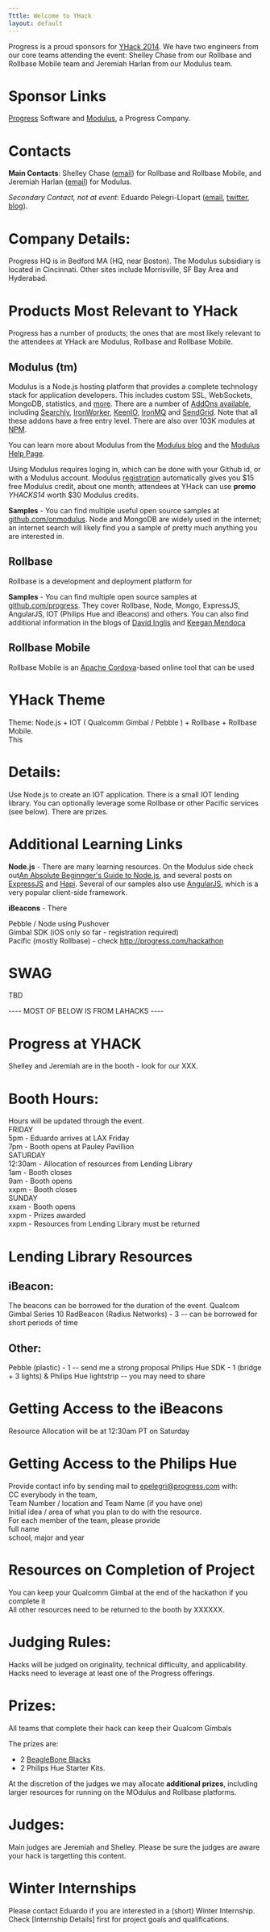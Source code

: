 ```yaml
---
Tttle: Welcome to YHack
layout: default
---
```


Progress is a proud sponsors for [YHack 2014](http://yhack.org).
We have two engineers from our core teams attending the event:
Shelley Chase from our Rollbase and Rollbase Mobile team and Jeremiah Harlan from our Modulus team.


# Sponsor Links
   [Progress](http://progress.com) Software and [Modulus](http://modulus.io), a Progress Company.

# Contacts
**Main Contacts**: Shelley Chase ([email](mailto:schase@progress.com)) for Rollbase and Rollbase Mobile,
and Jeremiah Harlan ([email](mailto:jeremiah@modulus.io)) for Modulus.

*Secondary Contact, not at event*: Eduardo Pelegri-Llopart ([email](mailto:epelegri@progress.com), [twitter](@pelegri), [blog](http://pelegri.wordpress.com)).

# Company Details:
   Progress HQ is in Bedford MA (HQ, near Boston).  The Modulus subsidiary is located in Cincinnati.  Other sites include Morrisville, SF Bay Area and Hyderabad.

# Products Most Relevant to YHack

Progress has a number of products; the ones that are most likely relevant to the attendees at YHack are Modulus, Rollbase and Rollbase Mobile.

## Modulus (tm)
Modulus is a Node.js hosting platform that provides a complete technology stack for application developers. This includes custom SSL, WebSockets, MongoDB, statistics, and [more](https://modulus.io/features).
There are a number of [AddOns available](http://addons.modulus.io),
including [Searchly](https://addons.modulus.io/searchly), [IronWorker](https://addons.modulus.io/searchly),
[KeenIO](https://addons.modulus.io/searchly), [IronMQ](https://addons.modulus.io/searchly)
and [SendGrid](https://addons.modulus.io/searchly).
Note that all these addons have a free entry level.  There are also over 103K modules at [NPM](http://npmjs.org).

You can learn more about Modulus from the [Modulus blog](http://blog.modulus.io)
and the [Modulus Help Page](http://help.modulus.io).

Using Modulus requires loging in, which can be done with your Github id, or with a Modulus account.
Modulus [registration](https://modulus.io/register) automatically gives you $15 free Modulus credit, about one month;
attendees at YHack can use **promo** _YHACKS14_ worth $30 Modulus credits.

**Samples** - You can find multiple useful open source samples at [github.com/onmodulus](http://github.com/onmodulus).
Node and MongoDB are widely used in the internet; an internet search will likely find you a sample of pretty much 
anything you are interested in.

## Rollbase
Rollbase is a development and deployment platform for

**Samples** - You can find multiple open source samples at [github.com/progress](http://github.com/progress).  They cover
Rollbase, Node, Mongo, ExpressJS, AngularJS, IOT (Philips Hue and iBeacons) and others.  You can also find additional information
in the blogs of [David Inglis](http://dcinglis.wordpress.com) and [Keegan Mendoca](http://mendoncakeegan.wordpress.com)

## Rollbase Mobile
Rollbase Mobile is an [Apache Cordova]()-based online tool that can be used 


# YHack Theme
Theme:  Node.js + IOT ( Qualcomm Gimbal / Pebble ) + Rollbase + Rollbase Mobile.  
This 

# Details:
   Use Node.js to create an IOT application.  There is a small IOT lending library.   You can optionally leverage some Rollbase or other Pacific services (see below).  There are prizes. 


# Additional Learning Links

**Node.js** - There are many learning resources.  On the Modulus side check out[An Absolute Beginnger's Guide to Node.js](http://blog.modulus.io/absolute-beginners-guide-to-nodejs), and several posts on [ExpressJS](http://blog.modulus.io/tag/express) and [Hapi](http://blog.modulus.io/tag/hapi).  Several of our samples also use [AngularJS](http://angularjs.org), which is a very popular client-side framework.

**iBeacons** - There 

   Pebble / Node using Pushover  
   Gimbal SDK (iOS only so far - registration required)  
   Pacific (mostly Rollbase) - check http://progress.com/hackathon 


# SWAG
  TBD

---- MOST OF BELOW IS FROM LAHACKS ----


# Progress at YHACK
   Shelley and Jeremiah are in the booth - look for our XXX.

# Booth Hours:
  Hours will be updated through the event.  
  FRIDAY  
	5pm - Eduardo arrives at LAX Friday  
	7pm - Booth opens at Pauley Pavillion  
  SATURDAY  
	12:30am - Allocation of resources from Lending Library  
        1am - Booth closes  
        9am - Booth opens  
        xxpm - Booth closes  
  SUNDAY  
        xxam - Booth opens  
        xxpm - Prizes awarded  
        xxpm - Resources from Lending Library must be returned  

# Lending Library Resources  

## iBeacon:
   The beacons can be borrowed for the duration of the event.
   Qualcom Gimbal Series 10
   RadBeacon (Radius Networks) - 3
     -- can be borrowed for short periods of time 

## Other:
   Pebble (plastic) - 1
     -- send me a strong proposal
   Philips Hue SDK - 1 (bridge + 3 lights) & Philips Hue lightstrip
     -- you may need to share
   

# Getting Access to the iBeacons
   Resource Allocation will be at 12:30am PT on Saturday  

# Getting Access to the Philips Hue

   Provide contact info by sending mail to epelegri@progress.com with:  
     CC everybody in the team,  
     Team Number / location and Team Name (if you have one)  
     Initial idea / area of what you plan to do with the resource.  
     For each member of the team, please provide  
       full name  
       school, major and year  

# Resources on Completion of Project
   You can keep your Qualcomm Gimbal at the end of the hackathon if you complete it  
   All other resources need to be returned to the booth by XXXXXX.  

# Judging Rules:
   Hacks will be judged on originality, technical difficulty, and applicability.  Hacks need to leverage at least one of the Progress offerings.

# Prizes:
   All teams that complete their hack can keep their Qualcom Gimbals  

   The prizes are:

* 2 [BeagleBone Blacks](http://beaglebone.org/black)
* 2 Philips Hue Starter Kits.

At the discretion of the judges we may allocate **additional prizes**, including larger resources for running on the MOdulus and Rollbase platforms.

# Judges:
   Main judges are Jeremiah and Shelley.  Please be sure the judges are aware your hack is targetting this content.

# Winter Internships

Please contact Eduardo if you are interested in a (short) Winter Internship.  Check [Internship Details] first for
project goals and qualifications.

   

